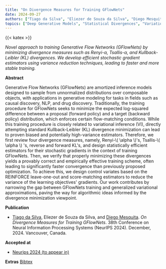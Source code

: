 ```yaml
---
title: "On Divergence Measures for Training GFlowNets"
date: 2024-09-27
authors: ["Tiago da Silva", "Eliezer de Souza da Silva", "Diego Mesquita"]
topics: ["Deep Generative Models", "Statistical Divergences", "Variational Inference", "Generative Flow Networks"]
---
```

{{< katex >}}

*Novel approach to training Generative Flow Networks (GFlowNets) by minimizing divergence measures such as Renyi-$\alpha$, Tsallis-$\alpha$, and Kullback-Leibler (KL) divergences. We develop efficient stochastic gradient estimators using variance reduction techniques, leading to faster and more stable training.*
<!--more-->
**Abstract** 

Generative Flow Networks (GFlowNets) are amortized inference models designed to sample from unnormalized distributions over composable objects, with applications in generative modeling for tasks in fields such as causal discovery, NLP, and drug discovery. Traditionally, the training procedure for GFlowNets seeks to minimize the expected log-squared difference between a proposal (forward policy) and a target (backward policy) distribution, which enforces certain flow-matching conditions. While this training procedure is closely related to variational inference (VI), directly attempting standard Kullback-Leibler (KL) divergence minimization can lead to proven biased and potentially high-variance estimators. Therefore, we first review four divergence measures, namely, Renyi-\\( \alpha \\)'s, Tsallis-\\( \alpha \\) 's, reverse and forward KL's, and design statistically efficient estimators for their stochastic gradients in the context of training GFlowNets. Then, we verify that properly minimizing these divergences yields a provably correct and empirically effective training scheme, often leading to significantly faster convergence than previously proposed optimization. To achieve this, we design control variates based on the REINFORCE leave-one-out and score-matching estimators to reduce the variance of the learning objectives' gradients. Our work contributes by narrowing the gap between GFlowNets training and generalized variational approximations, paving the way for algorithmic ideas informed by the divergence minimization viewpoint. 

**Publication**

* [Tiago da Silva](https://www.linkedin.com/in/tiagodasilvah/), Eliezer de Souza da Silva, and [Diego Mesquita](https://www.cs.helsinki.fi/u/aklami/). *On Divergence Measures for Training GFlowNets*. 38th Conference on Neural Information Processing Systems (NeurIPS 2024). December, 2024. Vancouver, Canada. 

**Accepted at**
- [Neurips 2024 (to appear in)](https://openreview.net/forum?id=N5H4z0Pzvn)

**Extras**
[Bibtex](bibtex/bib.bib)

